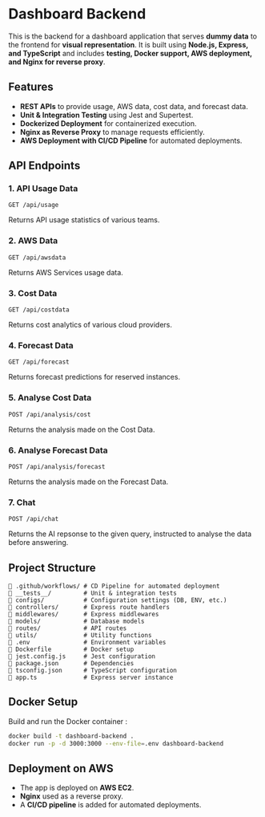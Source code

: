 # Dashboard Backend

This is the backend for a dashboard application that serves **dummy data** to the frontend for **visual representation**. It is built using **Node.js, Express, and TypeScript** and includes **testing, Docker support, AWS deployment, and Nginx for reverse proxy**.

## Features
- **REST APIs** to provide usage, AWS data, cost data, and forecast data.
- **Unit & Integration Testing** using Jest and Supertest.
- **Dockerized Deployment** for containerized execution.
- **Nginx as Reverse Proxy** to manage requests efficiently.
- **AWS Deployment with CI/CD Pipeline** for automated deployments.

## API Endpoints

### 1. API Usage Data
```http
GET /api/usage
```
Returns API usage statistics of various teams.

### 2. AWS Data
```http
GET /api/awsdata
```
Returns AWS Services usage data.

### 3. Cost Data
```http
GET /api/costdata
```
Returns cost analytics of various cloud providers.

### 4. Forecast Data
```http
GET /api/forecast
```
Returns forecast predictions for reserved instances.

### 5. Analyse Cost Data
```http
POST /api/analysis/cost
```
Returns the analysis made on the Cost Data. 

### 6. Analyse Forecast Data
```http
POST /api/analysis/forecast
```
Returns the analysis made on the Forecast Data.

### 7. Chat
```http
POST /api/chat
```
Returns the AI repsonse to the given query, instructed to analyse the data before answering. 

## Project Structure
```
📂 .github/workflows/ # CD Pipeline for automated deployment
📂 __tests__/         # Unit & integration tests
📂 configs/           # Configuration settings (DB, ENV, etc.)
📂 controllers/       # Express route handlers
📂 middlewares/       # Express middlewares
📂 models/            # Database models
📂 routes/            # API routes
📂 utils/             # Utility functions
📜 .env               # Environment variables
📜 Dockerfile         # Docker setup
📜 jest.config.js     # Jest configuration
📜 package.json       # Dependencies
📜 tsconfig.json      # TypeScript configuration
📜 app.ts             # Express server instance
```

## Docker Setup
Build and run the Docker container :
```sh
docker build -t dashboard-backend .
docker run -p -d 3000:3000 --env-file=.env dashboard-backend
```

## Deployment on AWS
- The app is deployed on **AWS EC2**.
- **Nginx** used as a reverse proxy.
- A **CI/CD pipeline** is added for automated deployments.
